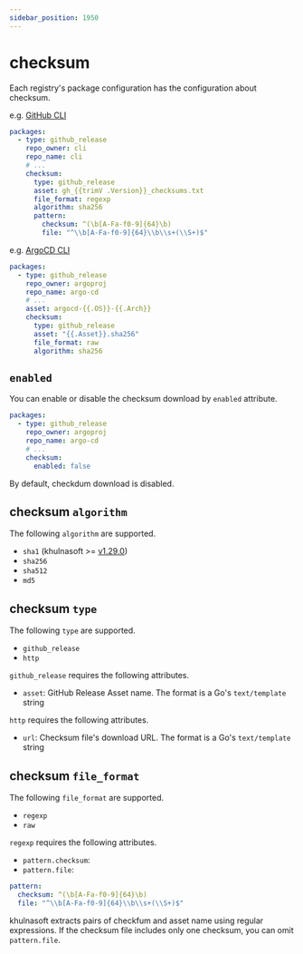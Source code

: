 ```yaml
---
sidebar_position: 1950
---
```


# checksum

Each registry's package configuration has the configuration about checksum.

e.g. [GitHub CLI](https://github.com/khulnasoftproj/khulnasoft-registry/blob/109811850abf8ec34f8715f3384ba8218f05ec1d/pkgs/cli/cli/registry.yaml)

```yaml
packages:
  - type: github_release
    repo_owner: cli
    repo_name: cli
    # ...
    checksum:
      type: github_release
      asset: gh_{{trimV .Version}}_checksums.txt
      file_format: regexp
      algorithm: sha256
      pattern:
        checksum: ^(\b[A-Fa-f0-9]{64}\b)
        file: "^\\b[A-Fa-f0-9]{64}\\b\\s+(\\S+)$"
```

e.g. [ArgoCD CLI](https://github.com/khulnasoftproj/khulnasoft-registry/blob/109811850abf8ec34f8715f3384ba8218f05ec1d/pkgs/argoproj/argo-cd/registry.yaml)

```yaml
packages:
  - type: github_release
    repo_owner: argoproj
    repo_name: argo-cd
    # ...
    asset: argocd-{{.OS}}-{{.Arch}}
    checksum:
      type: github_release
      asset: "{{.Asset}}.sha256"
      file_format: raw
      algorithm: sha256
```

## `enabled`

You can enable or disable the checksum download by `enabled` attribute.

```yaml
packages:
  - type: github_release
    repo_owner: argoproj
    repo_name: argo-cd
    # ...
    checksum:
      enabled: false
```

By default, checkdum download is disabled.

## checksum `algorithm`

The following `algorithm` are supported.

* `sha1` (khulnasoft >= [v1.29.0](https://github.com/khulnasoftproj/khulnasoft/releases/tag/v1.29.0))
* `sha256`
* `sha512`
* `md5`

## checksum `type`

The following `type` are supported.

- `github_release`
- `http`

`github_release` requires the following attributes.

- `asset`: GitHub Release Asset name. The format is a Go's `text/template` string

`http` requires the following attributes.

- `url`: Checksum file's download URL. The format is a Go's `text/template` string

## checksum `file_format`

The following `file_format` are supported.

- `regexp`
- `raw`

`regexp` requires the following attributes.

- `pattern.checksum`:
- `pattern.file`:

```yaml
pattern:
  checksum: ^(\b[A-Fa-f0-9]{64}\b)
  file: "^\\b[A-Fa-f0-9]{64}\\b\\s+(\\S+)$"
```

khulnasoft extracts pairs of checkfum and asset name using regular expressions.
If the checksum file includes only one checksum, you can omit `pattern.file`.
